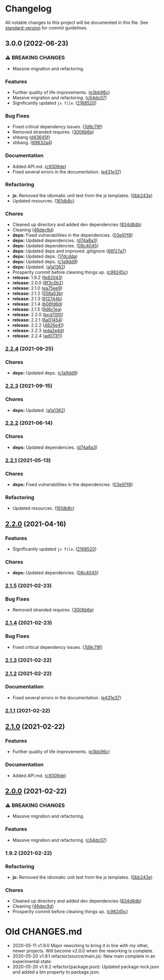 # Changelog

All notable changes to this project will be documented in this file. See [standard-version](https://github.com/conventional-changelog/standard-version) for commit guidelines.

## 3.0.0 (2022-06-23)


### ⚠ BREAKING CHANGES

* Massive migration and refactoring.

### Features

* Further quality of life improvements. ([e3bb96c](https://github.com/Anadian/function-factory/commit/e3bb96c59cf24479a73e89c6989842a8289b8b78))
* Massive migration and refactoring. ([c64dc07](https://github.com/Anadian/function-factory/commit/c64dc076388406b5ea5995f09059218dd8544df6))
* Significantly updated `js file`. ([2168520](https://github.com/Anadian/function-factory/commit/2168520048952b0848f1889717716175af38568b))


### Bug Fixes

* Fixed critical dependency issues. ([7d9c79f](https://github.com/Anadian/function-factory/commit/7d9c79fb272f175dc2ffd192d830b3ba37f5080b))
* Removed stranded requires. ([3006b6e](https://github.com/Anadian/function-factory/commit/3006b6e979c8a11c759e0bda37118d2040009da4))
* shbang ([d43645f](https://github.com/Anadian/function-factory/commit/d43645fce349359df46c09030d98397a6908c142))
* shbang. ([89832a4](https://github.com/Anadian/function-factory/commit/89832a4daa99da16a1d7f082270d638f5eb6fa2e))


### Documentation

* Added API.md. ([c9309de](https://github.com/Anadian/function-factory/commit/c9309dedebf3da4492aaa0be054ca2714cd547b5))
* Fixed several errors in the documentation. ([e431e37](https://github.com/Anadian/function-factory/commit/e431e37b1d9ceda857f1f3ca64e50957132a04a0))


### Refactoring

* **js:** Removed the idiomatic unit test from the js templates. ([0bb243e](https://github.com/Anadian/function-factory/commit/0bb243e42610aefebfe3a19199b542c678bc5de5))
* Updated resources. ([161db8c](https://github.com/Anadian/function-factory/commit/161db8ca47a9e0c0a45d0048f281f1fc46452618))


### Chores

* Cleaned up directory and added dev dependencies ([834d8db](https://github.com/Anadian/function-factory/commit/834d8dbd28eb8e441573e2261148da7eb5ff64be))
* Cleaning ([46dec9d](https://github.com/Anadian/function-factory/commit/46dec9d3ae2016fc5c83de3360612cd5bfb4dec3))
* **deps:** Fixed vulnerabilities in the dependencies. ([03e97f8](https://github.com/Anadian/function-factory/commit/03e97f8811d88314ab77155fe95e66496e5a2243))
* **deps:** Updated dependencies. ([d74a8a3](https://github.com/Anadian/function-factory/commit/d74a8a30c5ace72ab0b9d82d1de5e28b607bc5d0))
* **deps:** Updated dependencies. ([08c4045](https://github.com/Anadian/function-factory/commit/08c404584b20b354030ed0c47e28465ebc7e24d3))
* **deps:** Updated deps and improved .gitignore ([66f27a7](https://github.com/Anadian/function-factory/commit/66f27a748f5dd3e0df912bb380169857272024fc))
* **deps:** Updated deps. ([17dcdda](https://github.com/Anadian/function-factory/commit/17dcdda245e39db98fcb7791982387b4e5f06fff))
* **deps:** Updated deps. ([c1a9dd9](https://github.com/Anadian/function-factory/commit/c1a9dd92c2f961cb8a76aaf9e910782327452a27))
* **deps:** Updated. ([a1a1362](https://github.com/Anadian/function-factory/commit/a1a13623568654de9e47398870642c19e5295719))
* Prosperity commit before cleaning things up. ([c98245c](https://github.com/Anadian/function-factory/commit/c98245cd61580cb2b684efcd43b331e7fa424c3c))
* **release:** 1.9.2 ([fe82043](https://github.com/Anadian/function-factory/commit/fe820432a829b96fc84b86f9c1a93049b862e1bf))
* **release:** 2.0.0 ([8f3c0b2](https://github.com/Anadian/function-factory/commit/8f3c0b2471f9972df1cf397fda70f93889ef241b))
* **release:** 2.1.0 ([ea75ee9](https://github.com/Anadian/function-factory/commit/ea75ee9991311d71eba065068ce6a2563d37393f))
* **release:** 2.1.2 ([558a53b](https://github.com/Anadian/function-factory/commit/558a53bf21e187b576a60bbeabb399287e3cc82e))
* **release:** 2.1.3 ([812744b](https://github.com/Anadian/function-factory/commit/812744b9ed12bae840e64469b2590ef98ded5296))
* **release:** 2.1.4 ([b08fd8d](https://github.com/Anadian/function-factory/commit/b08fd8d5e62da8b9bd2a529d90470459f2870553))
* **release:** 2.1.5 ([9d6c1ea](https://github.com/Anadian/function-factory/commit/9d6c1ea67c1b183c1cb1815798df7edfb9176914))
* **release:** 2.2.0 ([bcd70f0](https://github.com/Anadian/function-factory/commit/bcd70f0a903723c16a0dc678069800a3ccd8e52e))
* **release:** 2.2.1 ([6a01454](https://github.com/Anadian/function-factory/commit/6a0145432a7d367e8fe9afec33ae46627fe39192))
* **release:** 2.2.2 ([4826e41](https://github.com/Anadian/function-factory/commit/4826e41178f1e62ca18f8d4f5170d75cac5843eb))
* **release:** 2.2.3 ([eda2e4d](https://github.com/Anadian/function-factory/commit/eda2e4d2bef88ee056de840c4a6dfd847ed25f32))
* **release:** 2.2.4 ([ad073f1](https://github.com/Anadian/function-factory/commit/ad073f1f173887d2f0395c4dbf74dadee5304d4b))

### [2.2.4](https://github.com/Anadian/function-factory/compare/v2.2.3...v2.2.4) (2021-09-25)


### Chores

* **deps:** Updated deps. ([c1a9dd9](https://github.com/Anadian/function-factory/commit/c1a9dd92c2f961cb8a76aaf9e910782327452a27))

### [2.2.3](https://github.com/Anadian/function-factory/compare/v2.2.2...v2.2.3) (2021-09-15)


### Chores

* **deps:** Updated. ([a1a1362](https://github.com/Anadian/function-factory/commit/a1a13623568654de9e47398870642c19e5295719))

### [2.2.2](https://github.com/Anadian/function-factory/compare/v2.2.1...v2.2.2) (2021-06-14)


### Chores

* **deps:** Updated dependencies. ([d74a8a3](https://github.com/Anadian/function-factory/commit/d74a8a30c5ace72ab0b9d82d1de5e28b607bc5d0))

### [2.2.1](https://github.com/Anadian/function-factory/compare/v2.2.0...v2.2.1) (2021-05-13)


### Chores

* **deps:** Fixed vulnerabilities in the dependencies. ([03e97f8](https://github.com/Anadian/function-factory/commit/03e97f8811d88314ab77155fe95e66496e5a2243))


### Refactoring

* Updated resources. ([161db8c](https://github.com/Anadian/function-factory/commit/161db8ca47a9e0c0a45d0048f281f1fc46452618))

## [2.2.0](https://github.com/Anadian/function-factory/compare/v2.1.5...v2.2.0) (2021-04-16)


### Features

* Significantly updated `js file`. ([2168520](https://github.com/Anadian/function-factory/commit/2168520048952b0848f1889717716175af38568b))


### Chores

* **deps:** Updated dependencies. ([08c4045](https://github.com/Anadian/function-factory/commit/08c404584b20b354030ed0c47e28465ebc7e24d3))

### [2.1.5](https://github.com/Anadian/function-factory/compare/v2.1.4...v2.1.5) (2021-02-23)


### Bug Fixes

* Removed stranded requires. ([3006b6e](https://github.com/Anadian/function-factory/commit/3006b6e979c8a11c759e0bda37118d2040009da4))

### [2.1.4](https://github.com/Anadian/function-factory/compare/v2.1.3...v2.1.4) (2021-02-23)


### Bug Fixes

* Fixed critical dependency issues. ([7d9c79f](https://github.com/Anadian/function-factory/commit/7d9c79fb272f175dc2ffd192d830b3ba37f5080b))

### [2.1.3](https://github.com/Anadian/function-factory/compare/v2.1.2...v2.1.3) (2021-02-22)

### [2.1.2](https://github.com/Anadian/function-factory/compare/v2.1.0...v2.1.2) (2021-02-22)


### Documentation

* Fixed several errors in the documentation. ([e431e37](https://github.com/Anadian/function-factory/commit/e431e37b1d9ceda857f1f3ca64e50957132a04a0))

### [2.1.1](https://github.com/Anadian/function-factory/compare/v2.1.0...v2.1.1) (2021-02-22)

## [2.1.0](https://github.com/Anadian/function-factory/compare/v2.0.0...v2.1.0) (2021-02-22)


### Features

* Further quality of life improvements. ([e3bb96c](https://github.com/Anadian/function-factory/commit/e3bb96c59cf24479a73e89c6989842a8289b8b78))


### Documentation

* Added API.md. ([c9309de](https://github.com/Anadian/function-factory/commit/c9309dedebf3da4492aaa0be054ca2714cd547b5))

## [2.0.0](https://github.com/Anadian/function-factory/compare/v1.9.2...v2.0.0) (2021-02-22)


### ⚠ BREAKING CHANGES

* Massive migration and refactoring.

### Features

* Massive migration and refactoring. ([c64dc07](https://github.com/Anadian/function-factory/commit/c64dc076388406b5ea5995f09059218dd8544df6))

### 1.9.2 (2021-02-22)


### Refactoring

* **js:** Removed the idiomatic unit test from the js templates. ([0bb243e](https://github.com/Anadian/function-factory/commit/0bb243e42610aefebfe3a19199b542c678bc5de5))


### Chores

* Cleaned up directory and added dev dependencies ([834d8db](https://github.com/Anadian/function-factory/commit/834d8dbd28eb8e441573e2261148da7eb5ff64be))
* Cleaning ([46dec9d](https://github.com/Anadian/function-factory/commit/46dec9d3ae2016fc5c83de3360612cd5bfb4dec3))
* Prosperity commit before cleaning things up. ([c98245c](https://github.com/Anadian/function-factory/commit/c98245cd61580cb2b684efcd43b331e7fa424c3c))
# Old CHANGES.md
- 2020-05-11 v1.9.0 Major reworking to bring it in line with my other, newer projects. Will become v2.0.0 when the reworking is complete.
- 2020-05-20 v1.9.1 refactor(source/main.js): New main complete in an experimental state.
- 2020-05-20 v1.9.2 refactor(package.json): Updated package-lock.json and added a bin property to package.json.
